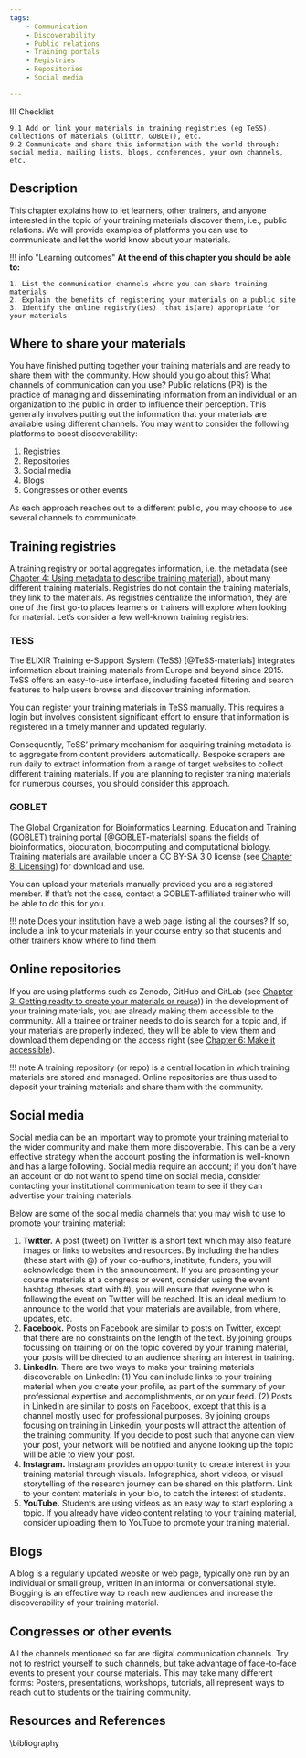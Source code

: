 ```yaml
---
tags:
    - Communication
    - Discoverability
    - Public relations
    - Training portals
    - Registries
    - Repositories
    - Social media

---
```

!!! Checklist  

    9.1 Add or link your materials in training registries (eg TeSS), collections of materials (Glittr, GOBLET), etc.
    9.2 Communicate and share this information with the world through: social media, mailing lists, blogs, conferences, your own channels, etc.

## Description

This chapter explains how to let learners, other trainers, and anyone interested in the topic of your training materials discover them, i.e., public relations. We will provide examples of platforms you can use to communicate and let the world know about your materials.

!!! info "Learning outcomes"
    **At the end of this chapter you should be able to:**

    1. List the communication channels where you can share training materials
    2. Explain the benefits of registering your materials on a public site
    3. Identify the online registry(ies)  that is(are) appropriate for your materials

## Where to share your materials

You have finished putting together your training materials and are ready to share them with the community. How should you go about this? What channels of communication can you use?
Public relations (PR) is the practice of managing and disseminating information from an individual or an organization to the public in order to influence their perception. This generally involves putting out the information that your materials are available using different channels. You may want to consider the following platforms to boost discoverability:

 1. Registries
 2. Repositories
 3. Social media
 4. Blogs
 5. Congresses or other events

As each approach reaches out to a different public, you may choose to use several channels to communicate.

## Training registries

A training registry or portal aggregates information, i.e. the metadata (see [Chapter 4: Using metadata to describe training material](chapter_04.md)), about many different training materials. Registries do not contain the training materials, they link to the materials.  As registries centralize the information, they are one of the first go-to places learners or trainers will explore when looking for material. Let’s consider a few well-known training registries:

### TESS

The ELIXIR Training e-Support System (TeSS) [@TeSS-materials] integrates information about training materials from Europe and beyond since 2015. TeSS offers an easy-to-use interface, including faceted filtering and search features to help users browse and discover training information. 

You can register your training materials in TeSS manually. This requires a login but involves consistent significant effort to ensure that information is registered in a timely manner and updated regularly.

Consequently, TeSS’ primary mechanism for acquiring training metadata is to aggregate from content providers automatically. Bespoke scrapers are run daily to extract information from a range of target websites to collect different training materials. If you are planning to register training materials for numerous courses, you should consider this approach.

### GOBLET

The Global Organization for Bioinformatics Learning, Education and Training (GOBLET) training portal [@GOBLET-materials] spans the fields of bioinformatics, biocuration, biocomputing and computational biology. Training materials are available under a CC BY-SA 3.0 license (see [Chapter 8: Licensing](chapter_08.md)) for download and use. 

You can upload your materials manually provided you are a registered member. If that’s not the case, contact a GOBLET-affiliated trainer who will be able to do this for you.

!!! note
    Does your institution have a web page listing all the courses? If so, include a link to your materials in your course entry so that students and other trainers know where to find them

## Online repositories

If you are using platforms such as Zenodo, GitHub and GitLab (see [Chapter 3: Getting readty to create your materials or reuse](chapter_03.md))) in the development of your training materials, you are already making them accessible to the community. All a trainee or trainer needs to do is search for a topic and, if your materials are properly indexed, they will be able to view them and download them depending on the access right (see [Chapter 6: Make it accessible](chapter_06.md)).

!!! note
     A training repository (or repo) is a central location in which training materials are stored and managed. Online repositories are thus used to deposit your training materials and share them with the community.

## Social media

Social media can be an important way to promote your training material to the wider community and make them more discoverable. This can be a very effective strategy when the account posting the information is well-known and has a large following. Social media require an account; if you don’t have an account or do not want to spend time on social media, consider contacting your institutional communication team to see if they can advertise your training materials.

Below are some of the social media channels that you may wish to use to promote your training material:

 1. **Twitter.** A post (tweet) on Twitter is a short text which may also feature images or links to websites and resources. By including the handles (these start with @) of your co-authors, institute, funders, you will acknowledge them in the announcement. If you are presenting your course materials at a congress or event, consider using the event hashtag (theses start with #), you will ensure that everyone who is following the event on Twitter will be reached. It is an ideal medium to announce to the world that your materials are available, from where, updates, etc.
 2. **Facebook.** Posts on Facebook are similar to posts on Twitter, except that there are no constraints on the length of the text. By joining groups focussing on training or on the topic covered by your training material, your posts will be directed to an audience sharing an interest in training.
 3. **LinkedIn.** There are two ways to make your training materials discoverable on LinkedIn: (1) You can include links to your training material when you create your profile, as part of the summary of your professional expertise and accomplishments, or on your feed. (2) Posts in LinkedIn are similar to posts on Facebook, except that this is a channel mostly used for professional purposes. By joining groups focusing on training in Linkedin, your posts will attract the attention of the training community. If you decide to post such that anyone can view your post, your network will be notified and anyone looking up the topic will be able to view your post.
 4. **Instagram.** Instagram provides an opportunity to create interest in your training material through visuals. Infographics, short videos, or visual storytelling of the research journey can be shared on this platform. Link to your content materials in your bio, to catch the interest of students.
 5. **YouTube.** Students are using videos as an easy way to start exploring a topic. If you already have video content relating to your training material, consider uploading them to YouTube to promote your training material.

## Blogs

A blog is a regularly updated website or web page, typically one run by an individual or small group, written in an informal or conversational style. Blogging is an effective way to reach new audiences and increase the discoverability of your training material. 

## Congresses or other events

All the channels mentioned so far are digital communication channels. Try not to restrict yourself to such channels, but take advantage of face-to-face events to present your course materials. This may take many different forms: Posters, presentations, workshops, tutorials, all represent ways to reach out to students or the training community.

## Resources and References

\bibliography



